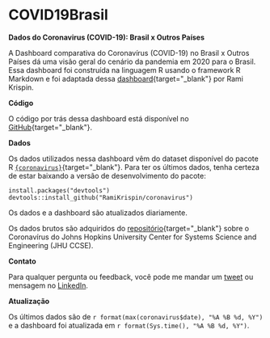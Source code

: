 # COVID19Brasil
**Dados do Coronavirus (COVID-19): Brasil x Outros Países**

A Dashboard comparativa do Coronavírus (COVID-19) no Brasil x Outros Países dá uma visão geral do cenário da pandemia em 2020 para o Brasil. Essa dashboard foi construída na linguagem R usando o framework R Markdown e foi adaptada dessa [dashboard](https://ramikrispin.github.io/coronavirus_dashboard/){target="_blank"} por Rami Krispin.

**Código**

O código por trás dessa dashboard está disponível no [GitHub](https://github.com/leonardofullana/CoronavirusBrasil){target="_blank"}.

**Dados**

Os dados utilizados nessa dashboard vêm do dataset disponível do pacote R [`{coronavirus}`](https://github.com/RamiKrispin/coronavirus){target="_blank"}. Para ter os últimos dados, tenha certeza de estar baixando a versão de desenvolvimento do pacote:

```
install.packages("devtools")
devtools::install_github("RamiKrispin/coronavirus")
```

Os dados e a dashboard são atualizados diariamente.

Os dados brutos são adquiridos do [repositório](https://github.com/RamiKrispin/coronavirus-csv){target="_blank"} sobre o Coronavírus do Johns Hopkins University Center for Systems Science and Engineering (JHU CCSE).

**Contato**

Para qualquer pergunta ou feedback, você pode me mandar um [tweet](https://twitter.com/leonardofullana) ou mensagem no [LinkedIn](https://www.linkedin.com/in/leonardofullana/).

**Atualização**

Os últimos dados são de `r format(max(coronavirus$date), "%A %B %d, %Y")` e a dashboard foi atualizada em `r format(Sys.time(), "%A %B %d, %Y")`.
